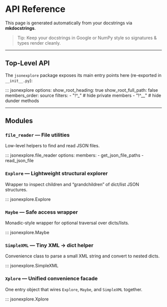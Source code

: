 # API Reference

This page is generated automatically from your docstrings via **mkdocstrings**.

> Tip: Keep your docstrings in Google or NumPy style so signatures & types render cleanly.

---

## Top-Level API

The `jsonexplore` package exposes its main entry points here (re-exported in `__init__.py`):

::: jsonexplore
    options:
      show_root_heading: true
      show_root_full_path: false
      members_order: source
      filters:
        - "!^_"         # hide private members
        - "!^__"        # hide dunder methods

---

## Modules

### `file_reader` — File utilities
Low-level helpers to find and read JSON files.

::: jsonexplore.file_reader
    options:
      members:
        - get_json_file_paths
        - read_json_file

### `Explore` — Lightweight structural explorer
Wrapper to inspect children and “grandchildren” of dict/list JSON structures.

::: jsonexplore.Explore

### `Maybe` — Safe access wrapper
Monadic-style wrapper for optional traversal over dicts/lists.

::: jsonexplore.Maybe

### `SimpleXML` — Tiny XML → dict helper
Convenience class to parse a small XML string and convert to nested dicts.

::: jsonexplore.SimpleXML

### `Xplore` — Unified convenience facade
One entry object that wires `Explore`, `Maybe`, and `SimpleXML` together.

::: jsonexplore.Xplore
